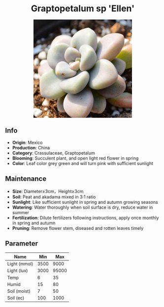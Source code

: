 <h1 align='center'>Graptopetalum sp 'Ellen'</h1>
<p align="center">
    <img 
        align='center'
        width='320'
        src="../images/graptopetalum sp ellen.png" 
        alt='Graptopetalum sp 'Ellen'' />
</p>

## Info

 - **Origin**: Mexico
 - **Production**: China
 - **Category**: Crassulaceae, Graptopetalum
 - **Blooming**: Succulent plant, and open light red flower in spring
 - **Color**: Leaf color grey green and will turn pink with sufficient sunlight

## Maintenance

 - **Size**: Diameter≥3cm，Height≥3cm
 - **Soil**: Peat and akadama mixed in 3:1 ratio
 - **Sunlight**: Like sufficient sunlight in spring and autumn growing seasons
 - **Watering**: Water thoroughly when soil surface is dry, reduce water in summer
 - **Fertilization**: Dilute fertilizers following instructions, apply once monthly in spring and autumn
 - **Pruning**: Remove flower stem, diseased and rotten leaves timely

## Parameter

| Name         | Min  | Max   |
|--------------|------|-------|
| Light (mmol) | 3500 | 9000  |
| Light (lux)  | 3000 | 95000 |
| Temp         | 6    | 35    |
| Humid        | 15   | 80    |
| Soil (moist) | 7   | 50    |
| Soil (ec)    | 100  | 1000  |